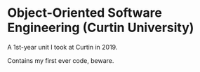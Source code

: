 # Object-Oriented Software Engineering (Curtin University)

A 1st-year unit I took at Curtin in 2019.

Contains my first ever code, beware.
